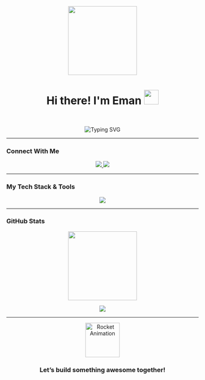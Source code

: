 

<p align="center">
  <img src="https://media.giphy.com/media/QssGEmpkyEOhBCb7e1/giphy.gif" width="180" />
</p>


<h1 align="center">Hi there! I'm Eman <img src="https://media.giphy.com/media/hvRJCLFzcasrR4ia7z/giphy.gif" width="38"></h1>

<br />

<p align="center">
  <img src="https://readme-typing-svg.demolab.com?font=Fira+Code&size=22&duration=3000&pause=500&color=009DC5&center=true&vCenter=true&multiline=true&width=600&height=80&lines=A+passionate+frontend+dev+from+Egypt;Always+learning+new+things!" alt="Typing SVG" />
</p>

---


### Connect With Me

<p align="center">
  <a href="mailto:emanmohamedsr72@gmail.com">
    <img src="https://img.shields.io/badge/Gmail-D14836?style=for-the-badge&logo=gmail&logoColor=white" />
  </a>
  <a href="https://www.linkedin.com/in/eman-soliman-33a550329/">
    <img src="https://img.shields.io/badge/LinkedIn-0A66C2?style=for-the-badge&logo=linkedin&logoColor=white" />
  </a>
</p>



---

### My Tech Stack & Tools

<p align="center">
  <img src="https://skillicons.dev/icons?i=html,css,js,ts,react,redux,tailwind,sass,bootstrap,cpp,git,github,figma,vscode" />
</p>

---

### GitHub Stats

<p align="center">
  <img src="https://github-readme-stats.vercel.app/api/top-langs/?username=emanmohamedsr&layout=compact&theme=react&hide_border=true" height="180"/>
</p>

<p align="center">
  <img src="https://github-readme-activity-graph.vercel.app/graph?username=emanmohamedsr&theme=react&color=009DC5&line=009DC5&point=009DC5&area=true&hide_border=true" />
</p>

---

<p align="center">
  <img src="https://media.giphy.com/media/L8K62iTDkzGX6/giphy.gif" width="90" alt="Rocket Animation"/>
</p>

<h3 align="center">
   Let’s build something awesome together!
</h3>
